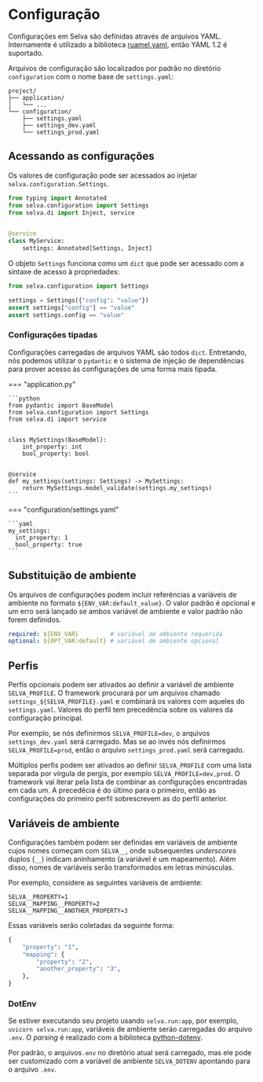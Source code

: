 # Configuração

Configurações em Selva são definidas através de arquivos YAML. Internamente é utilizado
a biblioteca [ruamel.yaml](https://yaml.readthedocs.io), então YAML 1.2 é suportado.

Arquivos de configuração são localizados por padrão no diretório `configuration`
com o nome base de `settings.yaml`:

```
project/
├── application/
│   └── ...
└── configuration/
    ├── settings.yaml
    ├── settings_dev.yaml
    └── settings_prod.yaml
```

## Acessando as configurações

Os valores de configuração pode ser acessados ao injetar `selva.configuration.Settings`.

```python
from typing import Annotated
from selva.configuration import Settings
from selva.di import Inject, service


@service
class MyService:
    settings: Annotated[Settings, Inject]
```

O objeto `Settings` funciona como um `dict` que pode ser acessado com a sintaxe
de acesso à propriedades:

```python
from selva.configuration import Settings

settings = Settings({"config": "value"})
assert settings["config"] == "value"
assert settings.config == "value"
```

### Configurações tipadas

Configurações carregadas de arquivos YAML são todos `dict`. Entretando, nós podemos
utilizar o `pydantic` e o sistema de injeção de dependências para prover acesso
às configurações de uma forma mais tipada.

=== "application.py"

    ```python
    from pydantic import BaseModel
    from selva.configuration import Settings
    from selva.di import service
    
    
    class MySettings(BaseModel):
        int_property: int
        bool_property: bool
    
    
    @service
    def my_settings(settings: Settings) -> MySettings:
        return MySettings.model_validate(settings.my_settings)
    ```

=== "configuration/settings.yaml"

    ```yaml
    my_settings:
      int_property: 1
      bool_property: true
    ```

## Substituição de ambiente

Os arquivos de configurações podem incluir referências a variáveis de ambiente no
formato `${ENV_VAR:default_value}`. O valor padrão é opcional e um erro será lançado
se ambos variável de ambiente e valor padrão não forem definidos.

```yaml
required: ${ENV_VAR}         # variável de ambiente requerida
optional: ${OPT_VAR:default} # variável de ambiente opcional
```

## Perfis

Perfis opcionais podem ser ativados ao definir a variável de ambiente `SELVA_PROFILE`.
O framework procurará por um arquivos chamado `settings_${SELVA_PROFILE}.yaml` e
combinará os valores com aqueles do `settings.yaml`. Valores do perfil tem precedência
sobre os valores da configuração principal.

Por exemplo, se nós definirmos `SELVA_PROFILE=dev`, o arquivos `settings_dev.yaml`
será carregado. Mas se ao invés nós definirmos `SELVA_PROFILE=prod`, então o arquivo
`settings_prod.yaml` será carregado.

Múltiplos perfis podem ser ativados ao definir `SELVA_PROFILE` com uma lista separada
por vírgula de pergis, por exemplo `SELVA_PROFILE=dev,prod`. O framework vai iterar
pela lista de combinar as configurações encontradas em cada um. A precedêcia é do
último para o primeiro, então as configurações do primeiro perfil sobrescrevem as
do perfil anterior.

## Variáveis de ambiente

Configurações também podem ser definidas em variáveis de ambiente cujos nomes começam
com `SELVA__`, onde subsequentes _underscores_ duplos (`__`) indicam aninhamento
(a variável é um mapeamento). Além disso, nomes de variáveis serão transformados em
letras minúsculas.

Por exemplo, considere as seguintes variáveis de ambiente:

```dotenv
SELVA__PROPERTY=1
SELVA__MAPPING__PROPERTY=2
SELVA__MAPPING__ANOTHER_PROPERTY=3
```

Essas variáveis serão coletadas da seguinte forma:

```python
{
    "property": "1",
    "mapping": {
        "property": "2",
        "another_property": "3",
    },
}
```

### DotEnv

Se estiver executando seu projeto usando `selva.run:app`, por exemplo, `uvicorn selva.run:app`,
variáveis de ambiente seráo carregadas do arquivo `.env`. O _parsing_ é realizado
com a biblioteca [python-dotenv](https://pypi.org/project/python-dotenv/).

Por padrão, o arquivos`.env` no diretório atual será carregado, mas ele pode ser
customizado com a variável de ambiente `SELVA_DOTENV` apontando para o arquivo `.env`.
